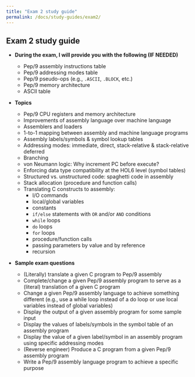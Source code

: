 ```yaml
---
title: "Exam 2 study guide"
permalink: /docs/study-guides/exam2/
---
```


## Exam 2 study guide

* **During the exam, I will provide you with the following (IF NEEDED)**
   * Pep/9 assembly instructions table
   * Pep/9 addressing modes table
   * Pep/9 pseudo-ops (e.g., ```.ASCII```, ```.BLOCK```, etc.)
   * Pep/9 memory architecture
   * ASCII table
   
* **Topics**
   * Pep/9 CPU registers and memory architecture
   * Improvements of assembly language over machine language
   * Assemblers and loaders
   * 1-to-1 mapping between assembly and machine language programs
   * Assembly labels/symbols & symbol lookup tables
   * Addressing modes: immediate, direct, stack-relative & stack-relative deferred
   * Branching
   * von Neumann logic: Why increment PC before execute?
   * Enforcing data type compatibility at the HOL6 level (symbol tables)
   * Structured vs. unstructured code: spaghetti code in assembly
   * Stack allocation (procedure and function calls)
   * Translating C constructs to assembly:
      * I/O commands
      * local/global variables
      * constants
      * ```if/else``` statements with ```OR``` and/or ```AND``` conditions
      * ```while``` loops
      * ```do``` loops
      * ```for``` loops
      * procedure/function calls
      * passing parameters by value and by reference
      * recursion
      
* **Sample exam questions**
   * (Literally) translate a given C program to Pep/9 assembly
   * Complete/change a given Pep/9 assembly program to serve as a (literal) translation of a given C program
   * Change a given Pep/9 assembly language to achieve something different (e.g., use a while loop instead of a do loop or use local variables instead of global variables)
   * Display the output of a given assembly program for some sample input
   * Display the values of labels/symbols in the symbol table of an assembly program
   * Display the value of a given label/symbol in an assembly program using specific addressing modes
   * (Reverse engineer) Produce a C program from a given Pep/9 assembly program
   * Write a Pep/9 assembly language program to achieve a specific purpose
